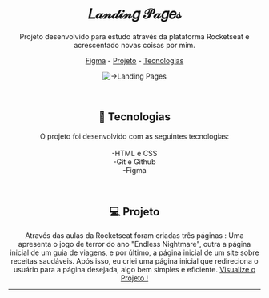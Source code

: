 <!--fzr readme com arte e algumas informações, e tentar juntar os 3 desafios em um site só-->
<h1 align="center">𝐿𝒶𝓃𝒹𝒾𝓃𝑔 𝒫𝒶𝑔𝑒𝓈</h1>

<p align="center">Projeto desenvolvido para estudo através da plataforma Rocketseat e acrescentado novas coisas por mim.</p>

<p align=center>
<a href="https://www.figma.com/file/URbVj8ii1Ak3iyFnCj2WBD/Landing-Pages-project?node-id=0-1&t=oNff7hK8c7JluF0I-0">Figma</a>
-
<a href="https://guilhermesandrade.github.io/Landing-pages/">Projeto</a>
-
<a href="#-tecnologias">Tecnologias</a>
</p>

<p align="center">
<img alt="->Landing Pages" src="../.github/lp-readme.jpg"
/></p>

<br/>
<h2 align="center">🔎 Tecnologias</h2>

<p align="center">
O projeto foi desenvolvido com as seguintes tecnologias:
<br/><br/>
-HTML e CSS <br />
-Git e Github<br />
-Figma
</p>

<br />

<h2 align="center">💻 Projeto</h2>

<p align="center">
Através das aulas da Rocketseat foram criadas três páginas : Uma apresenta o jogo de terror do ano "Endless Nightmare", outra a página inicial de um guia de viagens, e por último, a página inicial de um site sobre receitas saudáveis.
Após isso, eu criei uma página inicial que redireciona o usuário para a página desejada, algo bem simples e eficiente. <a href="https://guilhermesandrade.github.io/Landing-pages/">Visualize o Projeto !</a>
<br />



---
